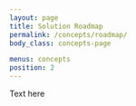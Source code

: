 ```yaml
---
layout: page
title: Solution Roadmap
permalink: /concepts/roadmap/
body_class: concepts-page

menus: concepts
position: 2
---
```


Text here
